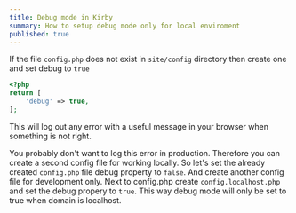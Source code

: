 ```yaml
---
title: Debug mode in Kirby
summary: How to setup debug mode only for local enviroment
published: true
---
```

If the file `config.php` does not exist in `site/config` directory then create one and set debug to `true`

```php
<?php
return [
    'debug' => true,
];
``` 

This will log out any error with a useful message in your browser when something is not right.

You probably don't want to log this error in production. Therefore you can create a second config file for working locally. So let's set the already created `config.php` file debug property to `false`. And create another config file for development only. Next to config.php create `config.localhost.php` and set the debug propery to `true`. This way debug mode will only be set to true when domain is localhost.  